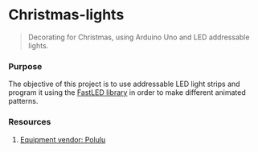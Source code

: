# Christmas-lights
> Decorating for Christmas, using Arduino Uno and LED addressable lights.

### Purpose
The objective of this project is to use addressable LED light strips and program it using the [FastLED library](http://fastled.io/) in order to make different animated patterns.

### Resources
1. [Equipment vendor: Polulu](https://www.pololu.com/)

